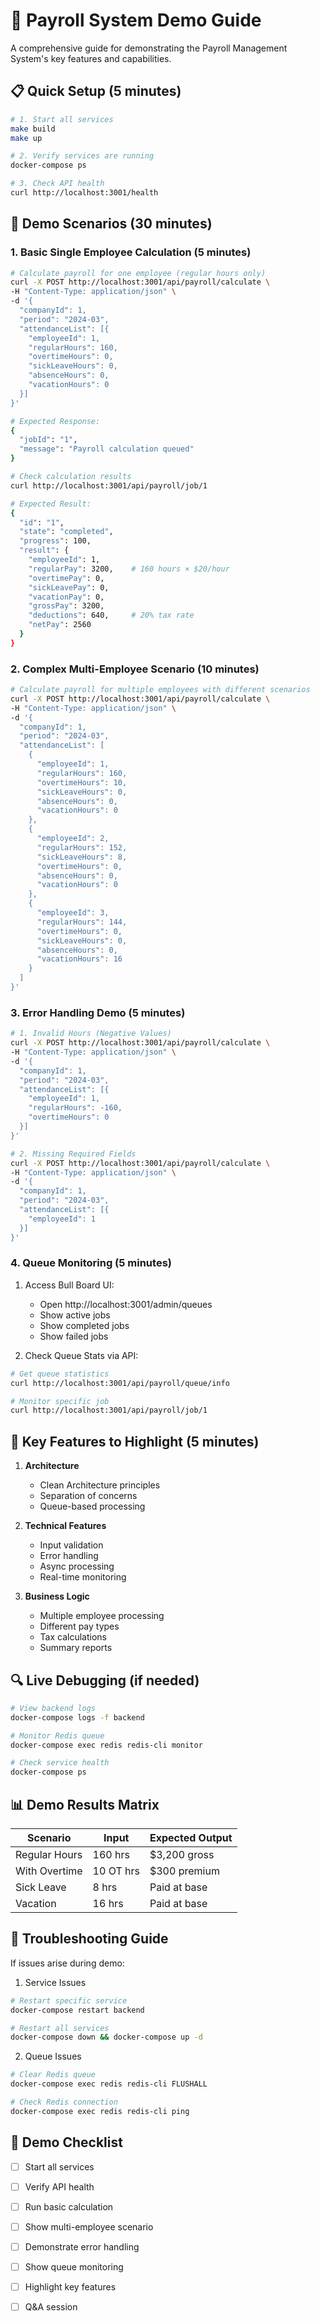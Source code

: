 # 🚀 Payroll System Demo Guide

A comprehensive guide for demonstrating the Payroll Management System's key features and capabilities.

## 📋 Quick Setup (5 minutes)

```bash
# 1. Start all services
make build
make up

# 2. Verify services are running
docker-compose ps

# 3. Check API health
curl http://localhost:3001/health
```

## 🎯 Demo Scenarios (30 minutes)

### 1. Basic Single Employee Calculation (5 minutes)
```bash
# Calculate payroll for one employee (regular hours only)
curl -X POST http://localhost:3001/api/payroll/calculate \
-H "Content-Type: application/json" \
-d '{
  "companyId": 1,
  "period": "2024-03",
  "attendanceList": [{
    "employeeId": 1,
    "regularHours": 160,
    "overtimeHours": 0,
    "sickLeaveHours": 0,
    "absenceHours": 0,
    "vacationHours": 0
  }]
}'

# Expected Response:
{
  "jobId": "1",
  "message": "Payroll calculation queued"
}

# Check calculation results
curl http://localhost:3001/api/payroll/job/1

# Expected Result:
{
  "id": "1",
  "state": "completed",
  "progress": 100,
  "result": {
    "employeeId": 1,
    "regularPay": 3200,    # 160 hours × $20/hour
    "overtimePay": 0,
    "sickLeavePay": 0,
    "vacationPay": 0,
    "grossPay": 3200,
    "deductions": 640,     # 20% tax rate
    "netPay": 2560
  }
}
```

### 2. Complex Multi-Employee Scenario (10 minutes)
```bash
# Calculate payroll for multiple employees with different scenarios
curl -X POST http://localhost:3001/api/payroll/calculate \
-H "Content-Type: application/json" \
-d '{
  "companyId": 1,
  "period": "2024-03",
  "attendanceList": [
    {
      "employeeId": 1,
      "regularHours": 160,
      "overtimeHours": 10,
      "sickLeaveHours": 0,
      "absenceHours": 0,
      "vacationHours": 0
    },
    {
      "employeeId": 2,
      "regularHours": 152,
      "sickLeaveHours": 8,
      "overtimeHours": 0,
      "absenceHours": 0,
      "vacationHours": 0
    },
    {
      "employeeId": 3,
      "regularHours": 144,
      "overtimeHours": 0,
      "sickLeaveHours": 0,
      "absenceHours": 0,
      "vacationHours": 16
    }
  ]
}'
```

### 3. Error Handling Demo (5 minutes)
```bash
# 1. Invalid Hours (Negative Values)
curl -X POST http://localhost:3001/api/payroll/calculate \
-H "Content-Type: application/json" \
-d '{
  "companyId": 1,
  "period": "2024-03",
  "attendanceList": [{
    "employeeId": 1,
    "regularHours": -160,
    "overtimeHours": 0
  }]
}'

# 2. Missing Required Fields
curl -X POST http://localhost:3001/api/payroll/calculate \
-H "Content-Type: application/json" \
-d '{
  "companyId": 1,
  "period": "2024-03",
  "attendanceList": [{
    "employeeId": 1
  }]
}'
```

### 4. Queue Monitoring (5 minutes)

1. Access Bull Board UI:
   - Open http://localhost:3001/admin/queues
   - Show active jobs
   - Show completed jobs
   - Show failed jobs

2. Check Queue Stats via API:
```bash
# Get queue statistics
curl http://localhost:3001/api/payroll/queue/info

# Monitor specific job
curl http://localhost:3001/api/payroll/job/1
```

## 🎯 Key Features to Highlight (5 minutes)

1. **Architecture**
   - Clean Architecture principles
   - Separation of concerns
   - Queue-based processing

2. **Technical Features**
   - Input validation
   - Error handling
   - Async processing
   - Real-time monitoring

3. **Business Logic**
   - Multiple employee processing
   - Different pay types
   - Tax calculations
   - Summary reports

## 🔍 Live Debugging (if needed)

```bash
# View backend logs
docker-compose logs -f backend

# Monitor Redis queue
docker-compose exec redis redis-cli monitor

# Check service health
docker-compose ps
```

## 📊 Demo Results Matrix

| Scenario | Input | Expected Output |
|----------|-------|----------------|
| Regular Hours | 160 hrs | $3,200 gross |
| With Overtime | 10 OT hrs | $300 premium |
| Sick Leave | 8 hrs | Paid at base |
| Vacation | 16 hrs | Paid at base |

## 🚨 Troubleshooting Guide

If issues arise during demo:

1. Service Issues
```bash
# Restart specific service
docker-compose restart backend

# Restart all services
docker-compose down && docker-compose up -d
```

2. Queue Issues
```bash
# Clear Redis queue
docker-compose exec redis redis-cli FLUSHALL

# Check Redis connection
docker-compose exec redis redis-cli ping
```

## 📝 Demo Checklist

- [ ] Start all services
- [ ] Verify API health
- [ ] Run basic calculation
- [ ] Show multi-employee scenario
- [ ] Demonstrate error handling
- [ ] Show queue monitoring
- [ ] Highlight key features
- [ ] Q&A session

